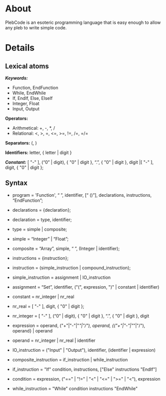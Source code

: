 # About
PlebCode is an esoteric programming language that is easy enough to allow any pleb to write simple code.

# Details
## Lexical atoms
***Keywords:***
* Function, EndFunction
* While, EndWhile
* If, EndIf, Else, ElseIf
* Integer, Float
* Input, Output

**Operators:**
* Arithmetical: +, -, *, /
* Relational: <, >, =, <=, >=, !=, /=, =/=

**Separators:** (, )

**Identifiers:** letter, { letter | digit }


***Constant:*** [ "-" ], (“0” | digit), { "0" | digit }, “.”, { "0" | digit },  digit |[ "-" ], digit, { "0" | digit };

## Syntax
* program = 'Function', “ ”, identifier, [“ ()”], declarations, instructions, “EndFunction”;

* declarations = {declaration};
* declaration = type, identifier;
* type = simple | composite;
* simple = “Integer” | “Float”;
* composite = “Array”, simple, “ ”, (Integer | identifier);

* instructions = {instruction};
* instruction = (simple_instruction | compound_instruction);

* simple_instruction = assignment | IO_instruction
* assignment = “Set”, identifier, ("(", expression, ")" | constant | identifier)
* constant =  nr_integer | nr_real
* nr_real = [ "-" ], digit, { "0" | digit };
* nr_integer = [ "-" ], (“0” | digit), { "0" | digit }, “.”, { "0" | digit },  digit
* expression  = operand, ("+"|"-"|"*"|"/"), operand, {("+"|"-"|"*"|"/"), operand} |  operand
* operand =  nr_integer | nr_real | identifier
* IO_instruction = ("Input" | "Output"), identifier, (identifier | expression)

* composite_instruction = if_instruction | while_instruction

* if_instruction  = "If" condition, instructions, ["Else" instructions "EndIf"]
* condition = expression, ("==" | "!=" | "<" | "<=" | ">=" | "<"), expression

* while_instruction = "While" condition instructions "EndWhile"
